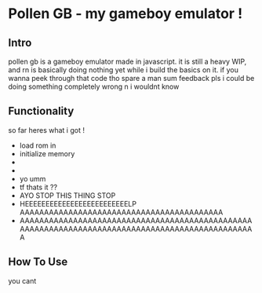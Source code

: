 # Pollen GB - my gameboy emulator !

## Intro

pollen gb is a gameboy emulator made in javascript.
it is still a heavy WIP, and rn is basically doing nothing yet while i build the basics on it.
if you wanna peek through that code tho spare a man sum feedback pls i could be doing something completely wrong n i wouldnt know

## Functionality

so far heres what i got !
- load rom in
- initialize memory
-
-
- yo umm
- tf thats it ??
- AYO STOP THIS THING STOP
- HEEEEEEEEEEEEEEEEEEEEEEEEELP AAAAAAAAAAAAAAAAAAAAAAAAAAAAAAAAAAAAAAAAAA
- AAAAAAAAAAAAAAAAAAAAAAAAAAAAAAAAAAAAAAAAAAAAAAAAAAAAAAAAAAAAAAAAAAAAAAAAAAAAAAAAAAAAAAAAAAAAAAAAA

## How To Use

you cant

